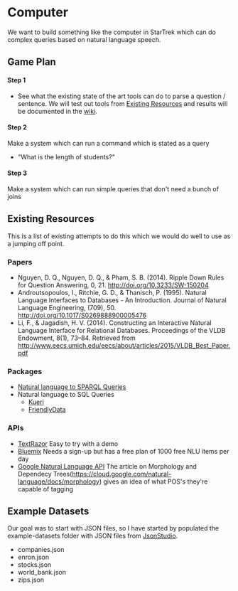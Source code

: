 # Computer
We want to build something like the computer in StarTrek which can do complex queries based on natural language speech.

## Game Plan
#### Step 1
- See what the existing state of the art tools can do to parse a question / sentence. We will test out tools from [Existing Resources](#existing-resources) and results will be documented in the [wiki](https://github.com/luwen-huang/computer/wiki/Resources).

#### Step 2
Make a system which can run a command which is stated as a query
- "What is the length of students?"

#### Step 3
Make a system which can run simple queries that don't need a bunch of joins


## Existing Resources
This is a list of existing attempts to do this which we would do well to use as a jumping off point.

### Papers
- Nguyen, D. Q., Nguyen, D. Q., & Pham, S. B. (2014). Ripple Down Rules for Question Answering, 0, 21. http://doi.org/10.3233/SW-150204
- Androutsopoulos, I., Ritchie, G. D., & Thanisch, P. (1995). Natural Language Interfaces to Databases - An Introduction. Journal of Natural Language Engineering, (709), 50. http://doi.org/10.1017/S0269888900005476
- Li, F., & Jagadish, H. V. (2014). Constructing an Interactive Natural Language Interface for Relational Databases. Proceedings of the VLDB Endowment, 8(1), 73–84. Retrieved from http://www.eecs.umich.edu/eecs/about/articles/2015/VLDB_Best_Paper.pdf

### Packages
- [Natural language to SPARQL Queries](https://github.com/machinalis/quepy)
- Natural language to SQL Queries
	- [Kueri](http://kueri.me)
	- [FriendlyData](https://friendlydata.io)

### APIs
- [TextRazor](https://www.textrazor.com/demo) Easy to try with a demo
- [Bluemix](https://www.ibm.com/cloud-computing/bluemix/) Needs a sign-up but has a free plan of 1000 free NLU items per day
- [Google Natural Language API](https://cloud.google.com/natural-language/docs/basics) The article on Morphology and Dependecy Trees(https://cloud.google.com/natural-language/docs/morphology) gives an idea of what POS's they're capable of tagging


## Example Datasets
Our goal was to start with JSON files, so I have started by populated the example-datasets folder with
JSON files from [JsonStudio](http://jsonstudio.com/resources/).
- companies.json
- enron.json
- stocks.json
- world_bank.json
- zips.json
